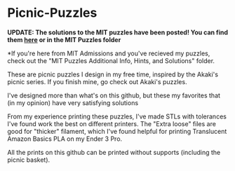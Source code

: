 # Picnic-Puzzles
**UPDATE: The solutions to the MIT puzzles have been posted!  You can find them [here](https://youtube.com/playlist?list=PLhoVTbjnRHWkcRfY_PQeYTZDrkUQBRits) or in the MIT Puzzles folder**

*If you're here from MIT Admissions and you've recieved my puzzles, check out the "MIT Puzzles Additional Info, Hints, and Solutions" folder. 

These are picnic puzzles I design in my free time, inspired by the Akaki's picnic series. If you finish mine, go check out Akaki's puzzles.

I've designed more than what's on this github, but these my favorites that (in my opinion) have very satisfying solutions

From my experience printing these puzzles, I've made STLs with tolerances I've found work the best on different printers.  The "Extra loose" files are good for "thicker" filament, which I've found helpful for printing Translucent Amazon Basics PLA on my Ender 3 Pro.

All the prints on this github can be printed without supports (including the picnic basket).
